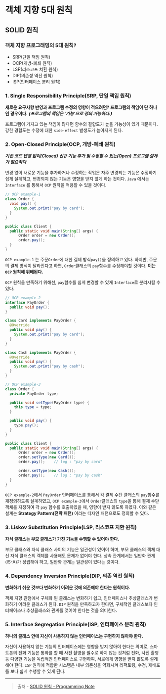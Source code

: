 # 객체 지향 5대 원칙
## SOLID 원칙

### 객체 지향 프로그래밍의 5대 원칙?
* SRP(단일 책임 원칙)
* OCP(개방-폐쇄 원칙)
* LSP(리스코프 치환 원칙)
* DIP(의존성 역전 원칙)
* ISP(인터페이스 분리 원칙)

### 1. Single Responsibility Principle(SRP, 단일 책임 원칙)
**새로운 요구사항 반영과 프로그램 수정의 영향이 적으려면? 프로그램의 책임이 단 하나인 경우이다.**
***(프로그램의 책임은 '기능'으로 정의 가능하다.)***

프로그램이 가지고 있는 책임이 많다면 함수의 결합도가 높을 가능성이 있기 때문이다. 강한 경합도는 수정에 대한 `side-effect` 발생도가 높아지게 된다.

### 2. Open-Closed Principle(OCP, 개방-폐쇄 원칙)
***기존 코드 변경 없이(Closed) 신규 기능 추가 및 수정할 수 있는(Open) 프로그램 설계가 필요하다***

변경 없이 새로운 기능을 추가하거나 수정하는 작업은 자주 변경되는 기능은 수정하기 쉽게 설계하고, 변경되지 않는 기능은 영향을 받지 않게 하는 것이다.
`Java` 에서는 `Interface` 를 통해서 `OCP` 원칙을 적용할 수 있을 것이다.

```java
// OCP example-1
class Order {
  void pay() {
    System.out.print("pay by card");
  }
}

public class Client {
  public static void main(String[] args) {
      Order order = new Order();
      order.pay();
  }
}
```
`OCP example-1` 는 주문`Order`에 대한 결제 방식`pay()`을 정의하고 있다.
하지만, 주문의 결제 방식이 달라진다고 하면, `Order`클래스의 `pay`함수를 수정해야할 것이다. **이는 `OCP` 원칙에 위배된다.**

`OCP` 원칙을 만족하기 위해선, `pay`함수를 쉽게 변경할 수 있게 `Interface`로 분리시킬 수 있다.

```java
// OCP example-2
interface PayOrder {
  public void pay();
}

class Card implements PayOrder {
  @Override
  public void pay() {
    System.out.print("pay by card");
  }
}

class Cash implements PayOrder {
  @Override
  public void pay() {
    System.out.print("pay by cash");
  }
}
```

```java
// OCP example-3
class Order {
  private PayOrder type;

  public void setType(PayOrder type) {
    this.type = type;
  }

  public void pay() {
    type.pay();
  }
}

public class Client {
  public static void main(String[] args) {
      Order order = new Order();
      order.setType(new Card());
      order.pay();    // log : "pay by card"

      order.setType(new Cash());
      order.pay();    // log : "pay by cash"
  }
}
```

`OCP example-2`에서 `PayOrder` 인터페이스를 통해서 각 결제 수단 클래스의 `pay`함수를 재정의하도록 설계하였고,
`OCP example-3`에서 `Order`클래스의 `type`을 통해 결제 수단 객체를 지정하여 각 `pay` 함수를 호출하였을 때, 영향이 받지 않도록 하였다.
이와 같은 설계는 **Strategy Pattern(전략 패턴)** 이라는 디자인 패턴으로도 정의할 수 있다.

### 3. Liskov Substitution Principle(LSP, 리스코프 치환 원칙)
**자식 클래스는 부모 클래스가 가진 기능을 수행할 수 있어야 한다.**

부모 클래스와 자식 클래스 사이의 기능은 일관성이 있어야 하며, 부모 클래스의 객체 대신 자식 클래스의 객체를 사용해도 문제가 없어야 한다. 상속 관계에서는 일반화 관계(IS-A)가 성립해야 하고, 일반화 관계는 일관성이 있다는 것이다.

### 4. Dependency Inversion Principle(DIP, 의존 역전 원칙)
**변화하기 쉬운 것보다 변화하기 어려운 것에 의존해야 한다는 원칙이다.**

객체 지향 관점에서 구체화 된 클래스는 변화하기 쉽고, 인터페이스나 추상클래스가 변화하기 어려운 클래스가 된다. `DIP` 원칙을 만족하고자 한다면, 구체적인 클래스보다 인터페이스나 추상클래스와 관계를 맺어야 한다는 것을 의미한다.

### 5. Interface Segregation Principle(ISP, 인터페이스 분리 원칙)
**하나의 클래스 안에 자신이 사용하지 않는 인터페이스는 구현하지 않아야 한다.**

자신이 사용하지 않는 기능의 인터페이스에는 영향을 받지 않아야 한다는 의미로, 스마트폰의 전화 기능은 통화를 할 때 사진 촬영을 필수로 하지 않는 것처럼 전화, 사진 촬영 등 다양한 기능을 독립적인 인터페이스로 구현하여, 서로에게 영향을 받지 않도록 설계해야 한다.
`ISP` 원칙에 적합한 시스템은 내부 의존성을 약화시켜 리팩토링, 수정, 재배포를 보다 쉽게 수행할 수 있게 된다.

---

> 출처 - [SOLID 원칙 - Programming Note](https://dev-momo.tistory.com/entry/SOLID-%EC%9B%90%EC%B9%99)
